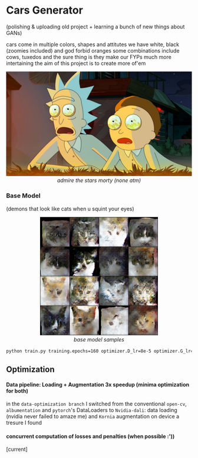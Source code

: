 # Cars Generator

(polishing & uploading old project + learning a bunch of new things about GANs)

cars come in multiple colors, shapes and attitutes
we have white, black (zoomies included) and god forbid oranges
some combinations include cows, tuxedos and 
the sure thing is they make our FYPs much more intertaining
the aim of this project is to create more of'em 

<p align="center">
  <img src="images/rick_n_morty.jpg" width="640"><br>
  <em>admire the stars morty (none atm)</em>
</p>


### Base Model
(demons that look like cats when u squint your eyes)
<p align="center">
  <img src="images/media_images_sample_150.000000_614_5ef65e6d082354bfb722.png" width="320"><br>
  <em>base model samples</em>
</p>

```bash
python train.py training.epochs=160 optimizer.D_lr=8e-5 optimizer.G_lr=12e-5
```


## Optimization
#### Data pipeline: Loading + Augmentation 3x speedup (minima optimization for both)

in the `data-optimization branch` I switched from the conventional `open-cv`, `albumentation` and `pytorch`'s DataLoaders
to `Nvidia-dali`: data loading (nvidia never failed to amaze me) and `Kornia` augmentation on device a tresure I found


#### concurrent computation of losses and penalties (when possible :'))
[current]